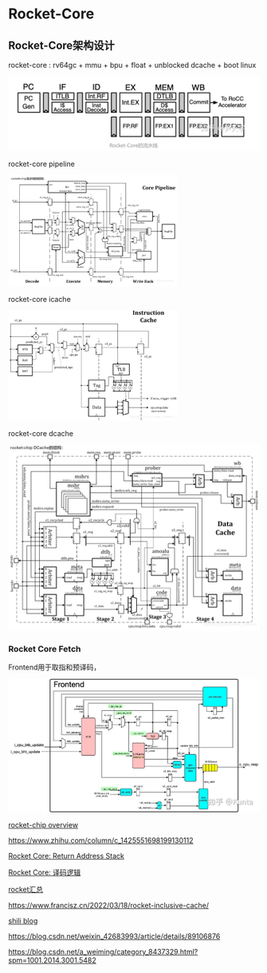 # Rocket-Core

## Rocket-Core架构设计

rocket-core : rv64gc + mmu + bpu + float  + unblocked dcache + boot linux

<img src="./img/boom/image-20230718195300783.png" alt="image-20230718195300783" style="zoom: 50%;" />

rocket-core pipeline

<img src="./img/boom/image-20230718195747728.png" alt="image-20230718195747728" style="zoom: 33%;" />

rocket-core icache

<img src="./img/boom/image-20230718195911394.png" alt="image-20230718195911394" style="zoom: 33%;" />

rocket-core dcache

<img src="./img/boom/image-20230718195946046.png" alt="image-20230718195946046" style="zoom: 200%;" />



### Rocket Core Fetch

Frontend用于取指和预译码，

![img](./img/boom/v2-84295f421135df55c8d844653ee3fb90_r.jpg)













[rocket-chip overview](https://www.cl.cam.ac.uk/~jrrk2/docs/untether-v0.2/overview/)

https://www.zhihu.com/column/c_1425551698199130112

[Rocket Core: Return Address Stack](https://www.jianshu.com/p/27f38bae827d)

[Rocket Core: 译码逻辑](https://www.jianshu.com/p/ec38c4ce56ce)

[rocket汇总](https://www.cnblogs.com/wjcdx/tag/rocket/)

https://www.francisz.cn/2022/03/18/rocket-inclusive-cache/

[shili blog](https://shili2017.github.io/categories/%E5%86%85%E5%AD%98%E4%B8%80%E8%87%B4%E6%80%A7%E4%B8%8E%E7%BC%93%E5%AD%98%E4%B8%80%E8%87%B4%E6%80%A7/)

https://blog.csdn.net/weixin_42683993/article/details/89106876

https://blog.csdn.net/a_weiming/category_8437329.html?spm=1001.2014.3001.5482
